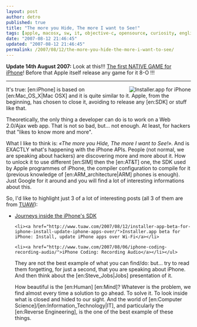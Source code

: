 ```yaml
---
layout: post
author: detro
published: true
title: "The more you Hide, The more I want to See!"
tags: [apple, macosx, sw, it, objective-c, opensource, curiosity, english, arm, projects]
date: "2007-08-12 21:46:45"
updated: "2007-08-12 21:46:45"
permalink: /2007/08/12/the-more-you-hide-the-more-i-want-to-see/
---
```


<strong>Update 14th August 2007:</strong> Look at this!!! <a href="http://news.worldofapple.com/archives/2007/08/14/first-native-iphone-game-lights-off/">The first NATIVE GAME for iPhone</a>! Before that Apple itself release any game for it 8-O !!!
<hr />

<img src="http://www.blogsmithmedia.com/www.tuaw.com/media/2007/08/iphoneinstallerapp.jpg" alt="Installer.app for iPhone" align="right" />
It's true: [en:iPhone] is based on [en:Mac_OS_X|Mac OSX] and it is quite similar to it. Apple, from the beginning, has chosen to close it, avoiding to release any [en:SDK] or stuff like that.

Theoretically, the only thing a developer can do is to work on a Web 2.0/Ajax web app. That is not so bad, but... not enough. At least, for hackers that "likes to know more and more".

What I like to think is: <em>&laquo;The more you Hide, The more I want to See!&raquo;</em>. And is EXACTLY what's happening with the iPhone APIs. People (not normal, we are speaking about hackers) are discovering more and more about it. How to unlock it to use different [en:SIM] then the [en:AT&T] one, the SDK used by Apple programmes of iPhone, the compiler configuration to compile for it (previous knowledge of [en:ARM_architecture|ARM] phones is enough). Just Google for it around and you will find a lot of interesting informations about this.

So, I'd like to highlight just 3 of a lot of interesting posts (all 3 of them are from <a href="http://www.tuaw.com/">TUAW</a>):
<ul>
	<li><a href="http://www.tuaw.com/2007/08/03/journeys-inside-the-iphones-sdk/">Journeys inside the iPhone's SDK</a></li>

	<li><a href="http://www.tuaw.com/2007/08/12/installer-app-beta-for-iphone-install-update-iphone-apps-over/">Installer.app beta for iPhone: Install, update iPhone apps over Wi-Fi</a></li>

	<li><a href="http://www.tuaw.com/2007/08/06/iphone-coding-recording-audio/">iPhone Coding: Recording Audio</a></li></ul>

They are not the best example of what you can find/do: but... try to read them forgetting, for just a second, that you are speaking about iPhone. And then think about the [en:Steve_Jobs|Jobs] presentation of it.

How beautiful is the [en:Human] [en:Mind]? Whatever is the problem, we find almost every time a solution to go ahead. To solve it. To look inside what is closed and hided to our sight. And the world of [en:Computer Science]/[en:Information_Technology|IT], and particularly the [en:Reverse Engineering], is the one of the best example of these things.
